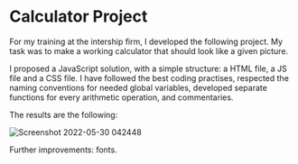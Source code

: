 # Calculator Project

For my training at the intership firm, I developed the following project. My task was to make a working calculator that should look like a given picture.

I proposed a JavaScript solution, with a simple structure: a HTML file, a JS file and a CSS file. I have followed the best coding practises, respected the naming conventions for needed global variables, developed separate functions for every arithmetic operation, and commentaries. 

The results are the following:

![Screenshot 2022-05-30 042448](https://user-images.githubusercontent.com/64592227/193708428-2737e045-5f44-4727-8d7f-3ffd1d4f310b.png)


Further improvements: fonts.
